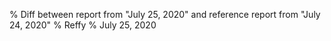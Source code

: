 % Diff between report from "July 25, 2020" and reference report from "July 24, 2020"
% Reffy
% July 25, 2020

